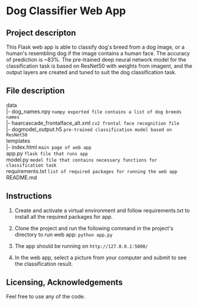 # Dog Classifier Web App

## Project descripton

This Flask web app is able to classify dog's breed from a dog image, or a human's resembling dog if the image contains a human face. The accuracy of prediction is ~83%. The pre-trained deep neural network model for the classification task is based on ResNet50 with weights from imagent, and the output layers are created and tuned to suit the dog classification task.

## File description

data\
|- dog_names.npy `numpy exported file contains a list of dog breeds names`\
|- haarcascade_frontalface_alt.xml `cv2 frontal face recognition file`\
|- dogmodel_output.h5 `pre-trained classification model based on ResNet50`\
templates\
|- index.html `main page of web app`\
app.py `flask file that runs app`\
model.py `model file that contains necessary functions for classification task`\
requirements.txt `list of required packages for running the web app`\
README.md

## Instructions

1. Create and activate a virtual environment and follow requirements.txt to install all the required packages for app.

2. Clone the project and run the following command in the project's directory to run web app:
    `python app.py`

3. The app should be running on `http://127.0.0.1:5000/`

4. In the web app, select a picture from your computer and submit to see the classification result.

## Licensing, Acknowledgements
Feel free to use any of the code.
